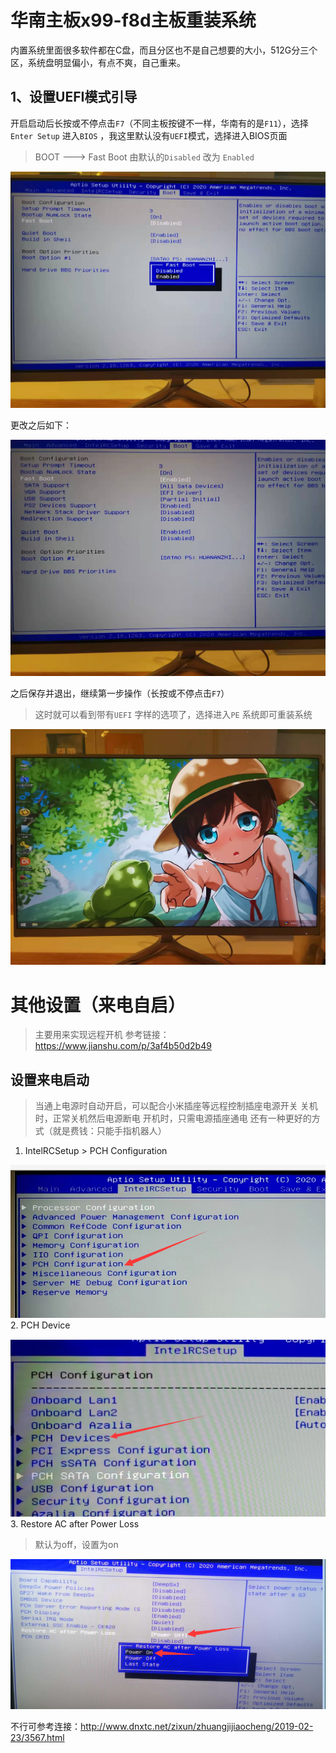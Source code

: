 # 华南主板x99-f8d主板重装系统

内置系统里面很多软件都在C盘，而且分区也不是自己想要的大小，512G分三个区，系统盘明显偏小，有点不爽，自己重来。

## 1、设置UEFI模式引导

开启启动后长按或不停点击`F7`（不同主板按键不一样，华南有的是`F11`），选择`Enter Setup` 进入`BIOS` ，我这里默认没有`UEFI`模式，选择进入BIOS页面

> BOOT ---> Fast Boot 由默认的`Disabled` 改为 `Enabled` 

![重装系统](/images/posts/2022-2-23-System-Install/重装系统.jpg)

更改之后如下：

![重装系统2](/images/posts/2022-2-23-System-Install/重装系统2.jpg)

之后保存并退出，继续第一步操作（长按或不停点击`F7`）

> 这时就可以看到带有`UEFI` 字样的选项了，选择进入`PE` 系统即可重装系统

![3](/images/posts/2022-2-23-System-Install/3.jpg)

# 其他设置（来电自启）
> 主要用来实现远程开机
参考链接：https://www.jianshu.com/p/3af4b50d2b49

## 设置来电启动
> 当通上电源时自动开启，可以配合小米插座等远程控制插座电源开关
> 关机时，正常关机然后电源断电
> 开机时，只需电源插座通电
> 还有一种更好的方式（就是费钱：只能手指机器人）


1. IntelRCSetup > PCH Configuration


![远程开机](/images/posts/2022-2-23-System-Install/1.png)
2. PCH Device


![远程开机](/images/posts/2022-2-23-System-Install/2.png)
3. Restore AC after Power Loss
> 默认为off，设置为on


![远程开机](/images/posts/2022-2-23-System-Install/3.png)



不行可参考连接：http://www.dnxtc.net/zixun/zhuangjijiaocheng/2019-02-23/3567.html

 

